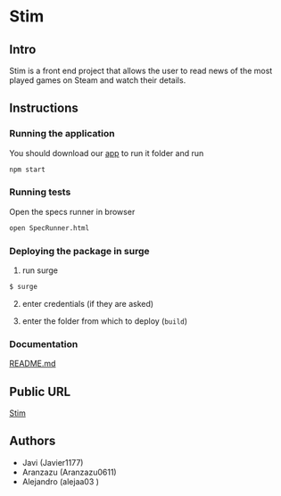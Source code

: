 # Stim

## Intro

Stim is a front end project that allows the user to read news of the most played games on Steam and watch their details.

## Instructions

### Running the application

You should download our [app](https://github.com/Javier1177/skylab-bootcamp-201807/tree/develop/staff/groups/los-papis/stim-app/app) to run it folder and run  

```sh
npm start
```

### Running tests

Open the specs runner in browser

```sh
open SpecRunner.html
```

### Deploying the package in surge

1. run surge

```sh
$ surge
```

2. enter credentials (if they are asked)

3. enter the folder from which to deploy (```build```)


### Documentation

[README.md](./docs/README.md)

## Public URL

[Stim](http://stim-app.surge.sh/)

## Authors

- Javi (Javier1177)
- Aranzazu (Aranzazu0611)
- Alejandro (alejaa03  )
